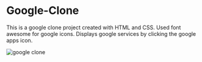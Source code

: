 # Google-Clone
This is a google clone project created with HTML and CSS. Used font awesome for google icons. Displays google services by clicking the google apps icon.

![google clone](https://user-images.githubusercontent.com/118743899/203076858-39503ff9-9847-44eb-814e-00b750089e2f.PNG)
